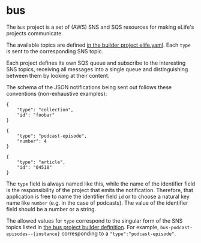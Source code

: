 # bus

The `bus` project is a set of (AWS) SNS and SQS resources for making eLife's projects communicate.

The available topics are defined [in the builder project elife.yaml](https://github.com/elifesciences/builder/blob/master/projects/elife.yaml). Each `type` is sent to the corresponding SNS topic.

Each project defines its own SQS queue and subscribe to the interesting SNS topics, receiving all messages into a single queue and distinguishing between them by looking at their content.

The schema of the JSON notifications being sent out follows these conventions (non-exhaustive examples):

```
{
    "type": "collection",
    "id": "foobar"
}
```

```
{
    "type": "podcast-episode",
    "number": 4
}
```

```
{
    "type": "article",
    "id": "04518"
}
```

The `type` field is always named like this, while the name of the identifier field is the responsibility of the project that emits the notification. Therefore, that application is free to name the identifier field `id` or to choose a natural key name like `number` (e.g. in the case of podcasts). The value of the identifier field should be a number or a string.

The allowed values for `type` correspond to the singular form of the SNS topics listed in [the bus project builder definition](https://github.com/elifesciences/builder/blob/master/projects/elife.yaml#L463). For example, `bus-podcast-episodes--{instance}` corresponding to a `"type":"podcast-episode"`.
